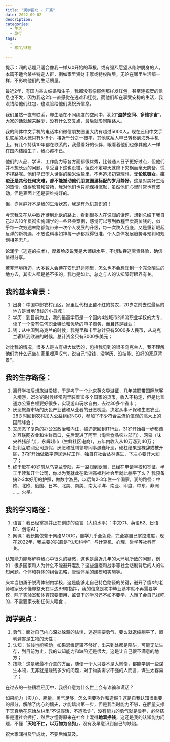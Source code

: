 ```yaml
---
title: "润学指北 - 开篇"
date: 2022-09-02
description: 
categories:
  - 生活
  - 旅行
tags:
  - 
  - 移民/移居
  
---
```


提示：润的话题只适合像我一样从0开始的草根，或有强烈愿望从陷阱脱身的人。本篇不适合某些特定人群，例如家里资财丰厚或特权阶层，无论在哪里生活都一样，不影响他们的生活质量。

最近2年，有国内亲友结婚和生子，我都没有像惯例那样发红包，甚至连祝贺的信息也不发，因为我这2年一直感觉在逃难和迁徙，而他们却在享受安稳的生活，我没钱给他们红包，也没脸给他们发祝贺信息。

我们虽然一直有联系，却生活在不同纬度的空间中，犹如“**盗梦空间、多维宇宙**”，大家的话就越来越少，没有什么交叉点，最后就形同陌路人。

我的简体中文手机的电话本和微信朋友圈里大约有超过5000人，现在还用中文手机联系的大概只有5-6个，接近千分之一概率，其他联系人早已转移到海外手机上。有几个持续10年都在联系的，我最看好的伙伴，眼看着他们也像其他人一样在国内结婚生子，我心疼不已。

他们的人品、学识、工作能力等各方面都很优秀，比普通人日子更好过点，但他们并不想长远的问题，享受当下这也没错，但说不定哪天就降下灾祸而毫无防备，慌不择路呢。他们早已堕入世俗的柴米油盐里，不再追求初衷理想，**无论铁链女，瘟疫还是其他任何灾难，都不能撼动他们朋友圈里标配的岁月静好**，这是对美好生活的热情，值得欣赏和赞扬，我对他们也只能保持沉默，虽然他们心里时常也有波动，但是表面上还是要维持好的。

但，岁月静好不是我的生活状态，我是有危机意识的！

今天我又在从中欧迁徙到北欧的路上，看到很多人在说润的话题，想到总结下我自己过去10年贯彻实施润学的一些经典案例，感觉可以写到教程里卖高价钱的，似乎每一次穷途末路都能带来一次个人发展的升级，每一次跌入谷底，又是重新崛起反弹的新机遇，不敢说料事如神每一步都踩得很准，个人总体发展趋势与预判和规划相差无几。

论润学（逃避的技术），厚着脸皮说我是大师级水平，不想私吞这宝贵经验，确信值得分享。

若非环境所迫，大多数人会待在安乐舒适圈里，怎么也不会想润到一个完全陌生的地方去，其实人都是差不多的，我也是如此，总之与人的认知障碍眼界有关。

## 我的基本背景：

1. 出身：中国中部农村山区，家里世代根正苗不红的贫农，20岁之前去过最远的地方是当地18线的小县城；
2. 学历：到目前为止，我的最高学历是一个国内4线城市的8流职业学校的大专，读了一个没有任何职业特长和优势的电子商务，而且还是肄业；
3. 钱：从中国到乌克兰的时候，我兜里和卡里总计只有5000多人民币，从乌克兰辗转到欧洲的时候，总计资金只有3000多美元；

对比我的情况，很多人是占有极大优势的，包括我见到的很多乌克兰人，我不理解他们为什么还坐在家里嗳声叹气，说自己“没钱，没学历、没技能、没好的家庭背景”。

## 我的生存路径：

1. 离开学校后想旅游没钱，于是考了一个北京英文导游证，几年兼职带国际旅客入境游，25岁的时候经常兜里装着10多个国家的货币，收入不稳定，但是比普通办公室白领要好很多，实现游山玩水自由，去过30多个省市；
2. 厌恶旅游市场的灰色产业链和从业者的丑恶嘴脸，决定从事环保和生态农业，28岁时回到农村加入公益组织NGO，参加了不少符合主流价值观的高大上的国际峰会；
3. 又厌恶了复杂的办公室政治和内讧，被迫退回到IT行业，31岁开始每一步都踏准互联网农业和生鲜风口，先后混进了阿里（淘宝食品农业部门），网易（味央养猪部门），永辉超市（生鲜社区电商），五年内收入从10万涨到40万；
4. 批判互联网公司造假，厌恶和批判领导同事愚蠢坏恶，硬杠结果是裸辞或被开除，37岁开始做数字游民远程工作，独自在社会丛林谋生，下决心要开大润了；
5. 终于赶在40岁前从乌克兰登陆，并一路润到欧洲，已经在申请学校和签证，半工半读和开个公司，你以为我就此在欧洲高福利社会里就此躺平了么？ 我预备搞2-3本好用的护照，做数字游民，以后每2-3年住一个国家，润的路径：中欧、北欧、俄国、日本、北美、南美、南太平洋、南亚、印度、中东、非洲 …… 火星。

## 我的学习路径：

1. 语言：我已经掌握并正在训练的语言（大约水平）：中文C1、英语B2、日语B1、俄语A1；
2. 网课：我长期依赖于网络MOOC，自学几乎全免费，完全靠自己掌控进度，现在2022年，我主要的兴趣是“认知科学”，与计算机、心理、哲学等社科有关。

认知能力能够解释我心中很久的疑惑，这也是最近几年的大环境所致的问题，例如：很多国家和人为什么不能避开混乱？这些瘟疫和战争等社会悲剧背后的人的认知问题，个体和群体的组合策略，管理体系的建模和实施等。

庆幸当初勇于脱离体制内学校，这是能够走自己特色路径的关键，避开了傻X的老师和家长不懂却整天在耳边BB瞎指挥，我的信念是初中毕业基本就不再需要学校，除了实验室和体育馆要借用，监督下的学习还不如不要学，人饿了会自己找吃的，不需要家长和任何人喂食；

## 润学要点：

1. 勇气：面对自己内心深处躲藏的怯懦，逃避需要勇气，要么就退缩躺平了，趋利避害是生物的天性；
2. 认知：贫贱也能移动，如果思维逻辑不够好，出来到处都是陷阱，可能无法生存，到目前为止，我的认知能力和缺陷还是很大，这是让自己很不满意的地方；
3. 技能：这是我最不介意的方面，随便一个人只要不是太懒惰，都能学到一些谋生本领，无非就是赚钱多少的问题，对于物质需求不强的人而言，谋生太容易了；

在过去的一些糟糕经历中，我很介意为什么世上会有诈骗和谎话？

如果能力（实力）、胆量、勇气足够，怎么需要欺诈和造假？这是自我认知很重要的部分，解除了内心的懦夫，才能踏出第一步，但是我当时能力不够，在胆量支撑下天真地在原始丛林里“不说假话，不造欺诈”，没有能力的勇气就是鲁莽，必然结果是遭社会捶打，然后才懂得原来在社会上混得**跪着挣钱**，这还是我的认知能力问题，不懂「**天地不仁，以万物为刍狗**」，没有及早意识到自己的缺陷。

祝大家润得及早成功，不要后悔莫及。